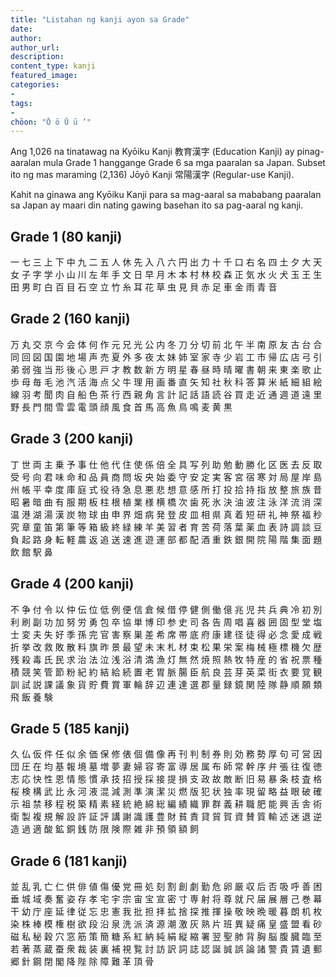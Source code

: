 ```yaml
---
title: "Listahan ng kanji ayon sa Grade"
date: 
author: 
author_url:
description: 
content_type: kanji
featured_image:
categories:
- 
tags:
- 
chōon: "Ō ō Ū ū ’"
---
```

Ang 1,026 na tinatawag na Kyōiku Kanji 教育漢字 (Education Kanji) ay pinag-aaralan mula Grade 1 hanggange Grade 6 sa mga paaralan sa Japan. Subset ito ng mas maraming (2,136) Jōyō Kanji 常陽漢字 (Regular-use Kanji).

Kahit na ginawa ang Kyōiku Kanji para sa mag-aaral sa mababang paaralan sa Japan ay maari din nating gawing basehan ito sa pag-aaral ng kanji.

## Grade 1 (80 kanji)

一 七 三 上 下 中 九 二 五 人 休 先 入 八 六 円 出 力 十 千 口 右 名 四 土 夕 大 天 女 子 字 学 小 山 川 左 年 手 文 日 早 月 木 本 村 林 校 森 正 気 水 火 犬 玉 王 生 田 男 町 白 百 目 石 空 立 竹 糸 耳 花 草 虫 見 貝 赤 足 車 金 雨 青 音 

## Grade 2 (160 kanji)

万 丸 交 京 今 会 体 何 作 元 兄 光 公 内 冬 刀 分 切 前 北 午 半 南 原 友 古 台 合 同 回 図 国 園 地 場 声 売 夏 外 多 夜 太 妹 姉 室 家 寺 少 岩 工 市 帰 広 店 弓 引 弟 弱 強 当 形 後 心 思 戸 才 教 数 新 方 明 星 春 昼 時 晴 曜 書 朝 来 東 楽 歌 止 歩 母 毎 毛 池 汽 活 海 点 父 牛 理 用 画 番 直 矢 知 社 秋 科 答 算 米 紙 細 組 絵 線 羽 考 聞 肉 自 船 色 茶 行 西 親 角 言 計 記 話 語 読 谷 買 走 近 通 週 道 遠 里 野 長 門 間 雪 雲 電 頭 顔 風 食 首 馬 高 魚 鳥 鳴 麦 黄 黒

## Grade 3 (200 kanji)

丁 世 両 主 乗 予 事 仕 他 代 住 使 係 倍 全 具 写 列 助 勉 動 勝 化 区 医 去 反 取 受 号 向 君 味 命 和 品 員 商 問 坂 央 始 委 守 安 定 実 客 宮 宿 寒 対 局 屋 岸 島 州 帳 平 幸 度 庫 庭 式 役 待 急 息 悪 悲 想 意 感 所 打 投 拾 持 指 放 整 旅 族 昔 昭 暑 暗 曲 有 服 期 板 柱 根 植 業 様 横 橋 次 歯 死 氷 決 油 波 注 泳 洋 流 消 深 温 港 湖 湯 漢 炭 物 球 由 申 界 畑 病 発 登 皮 皿 相 県 真 着 短 研 礼 神 祭 福 秒 究 章 童 笛 第 筆 等 箱 級 終 緑 練 羊 美 習 者 育 苦 荷 落 葉 薬 血 表 詩 調 談 豆 負 起 路 身 転 軽 農 返 追 送 速 進 遊 運 部 都 配 酒 重 鉄 銀 開 院 陽 階 集 面 題 飲 館 駅 鼻

## Grade 4 (200 kanji)

不 争 付 令 以 仲 伝 位 低 例 便 信 倉 候 借 停 健 側 働 億 兆 児 共 兵 典 冷 初 別 利 刷 副 功 加 努 労 勇 包 卒 協 単 博 印 参 史 司 各 告 周 唱 喜 器 囲 固 型 堂 塩 士 変 夫 失 好 季 孫 完 官 害 察 巣 差 希 席 帯 底 府 康 建 径 徒 得 必 念 愛 成 戦 折 挙 改 救 敗 散 料 旗 昨 景 最 望 未 末 札 材 束 松 果 栄 案 梅 械 極 標 機 欠 歴 残 殺 毒 氏 民 求 治 法 泣 浅 浴 清 満 漁 灯 無 然 焼 照 熱 牧 特 産 的 省 祝 票 種 積 競 笑 管 節 粉 紀 約 結 給 続 置 老 胃 脈 腸 臣 航 良 芸 芽 英 菜 街 衣 要 覚 観 訓 試 説 課 議 象 貨 貯 費 賞 軍 輪 辞 辺 連 達 選 郡 量 録 鏡 関 陸 隊 静 順 願 類 飛 飯 養 験

## Grade 5 (185 kanji)

久 仏 仮 件 任 似 余 価 保 修 俵 個 備 像 再 刊 判 制 券 則 効 務 勢 厚 句 可 営 因 団 圧 在 均 基 報 境 墓 増 夢 妻 婦 容 寄 富 導 居 属 布 師 常 幹 序 弁 張 往 復 徳 志 応 快 性 恩 情 態 慣 承 技 招 授 採 接 提 損 支 政 故 敵 断 旧 易 暴 条 枝 査 格 桜 検 構 武 比 永 河 液 混 減 測 準 演 潔 災 燃 版 犯 状 独 率 現 留 略 益 眼 破 確 示 祖 禁 移 程 税 築 精 素 経 統 絶 綿 総 編 績 織 罪 群 義 耕 職 肥 能 興 舌 舎 術 衛 製 複 規 解 設 許 証 評 講 謝 識 護 豊 財 貧 責 貸 貿 賀 資 賛 質 輸 述 迷 退 逆 造 過 適 酸 鉱 銅 銭 防 限 険 際 雑 非 預 領 額 飼

## Grade 6 (181 kanji)

並 乱 乳 亡 仁 供 俳 値 傷 優 党 冊 処 刻 割 創 劇 勤 危 卵 厳 収 后 否 吸 呼 善 困 垂 城 域 奏 奮 姿 存 孝 宅 宇 宗 宙 宝 宣 密 寸 専 射 将 尊 就 尺 届 展 層 己 巻 幕 干 幼 庁 座 延 律 従 忘 忠 憲 我 批 担 拝 拡 捨 探 推 揮 操 敬 映 晩 暖 暮 朗 机 枚 染 株 棒 模 権 樹 欲 段 沿 泉 洗 派 済 源 潮 激 灰 熟 片 班 異 疑 痛 皇 盛 盟 看 砂 磁 私 秘 穀 穴 窓 筋 策 簡 糖 系 紅 納 純 絹 縦 縮 署 翌 聖 肺 背 胸 脳 腹 臓 臨 至 若 著 蒸 蔵 蚕 衆 裁 装 裏 補 視 覧 討 訪 訳 詞 誌 認 誕 誠 誤 論 諸 警 貴 賃 遺 郵 郷 針 鋼 閉 閣 降 陛 除 障 難 革 頂 骨 